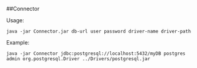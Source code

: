 ##Connector

Usage:

    java -jar Connector.jar db-url user password driver-name driver-path

Example:

    java -jar Connector jdbc:postgresql://localhost:5432/myDB postgres admin org.postgresql.Driver ../Drivers/postgresql.jar
